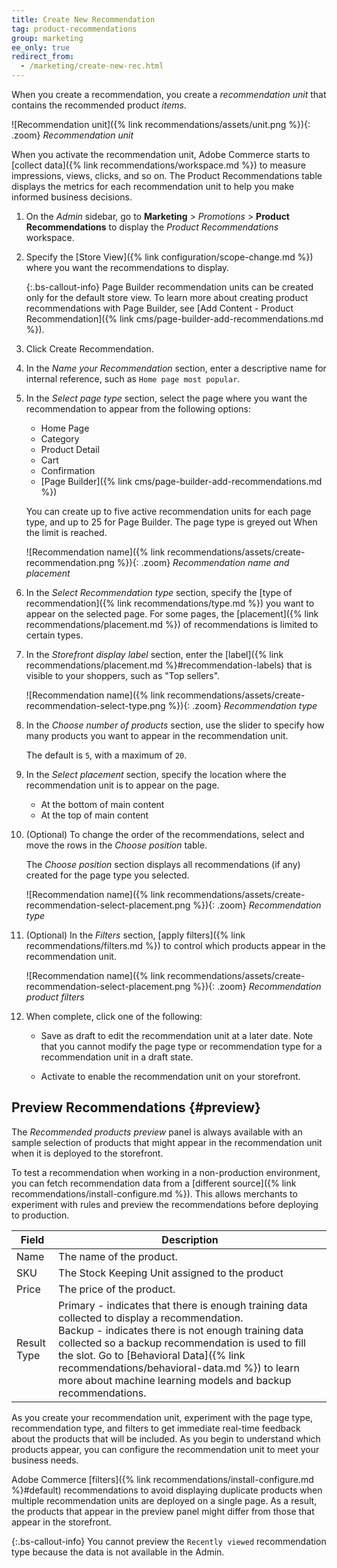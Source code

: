 ```yaml
---
title: Create New Recommendation
tag: product-recommendations
group: marketing
ee_only: true
redirect_from:
  - /marketing/create-new-rec.html
---
```


When you create a recommendation, you create a _recommendation unit_ that contains the recommended product _items_.

![Recommendation unit]({% link recommendations/assets/unit.png %}){: .zoom}
_Recommendation unit_

When you activate the recommendation unit, Adobe Commerce starts to [collect data]({% link recommendations/workspace.md %}) to measure impressions, views, clicks, and so on. The Product Recommendations table displays the metrics for each recommendation unit to help you make informed business decisions.

1. On the _Admin_ sidebar, go to **Marketing** > _Promotions_ > **Product Recommendations** to display the _Product Recommendations_ workspace.

1. Specify the [Store View]({% link configuration/scope-change.md %}) where you want the recommendations to display.

   {:.bs-callout-info}
   Page Builder recommendation units can be created only for the default store view. To learn more about creating product recommendations with Page Builder, see [Add Content - Product Recommendation]({% link cms/page-builder-add-recommendations.md %}).

1. Click <span class="btn">Create Recommendation</span>.

1. In the _Name your Recommendation_ section, enter a descriptive name for internal reference, such as `Home page most popular`.

1. In the _Select page type_ section, select the page where you want the recommendation to appear from the following options:

   - Home Page
   - Category
   - Product Detail
   - Cart
   - Confirmation
   - [Page Builder]({% link cms/page-builder-add-recommendations.md %})

   You can create up to five active recommendation units for each page type, and up to 25 for Page Builder. The page type is greyed out When the limit is reached.

   ![Recommendation name]({% link recommendations/assets/create-recommendation.png %}){: .zoom}
   _Recommendation name and placement_

1. In the _Select Recommendation type_ section, specify the [type of recommendation]({% link recommendations/type.md %}) you want to appear on the selected page. For some pages, the [placement]({% link recommendations/placement.md %}) of recommendations is limited to certain types.

1. In the _Storefront display label_ section, enter the [label]({% link recommendations/placement.md %}#recommendation-labels) that is visible to your shoppers, such as "Top sellers".

   ![Recommendation name]({% link recommendations/assets/create-recommendation-select-type.png %}){: .zoom}
   _Recommendation type_

1. In the _Choose number of products_ section, use the slider to specify how many products you want to appear in the recommendation unit.

   The default is `5`, with a maximum of `20`.

1. In the _Select placement_ section, specify the location where the recommendation unit is to appear on the page.

   - At the bottom of main content
   - At the top of main content

1. (Optional) To change the order of the recommendations, select and move the rows in the _Choose position_ table.

   The _Choose position_ section displays all recommendations (if any) created for the page type you selected.

   ![Recommendation name]({% link recommendations/assets/create-recommendation-select-placement.png %}){: .zoom}
   _Recommendation type_

1. (Optional) In the _Filters_ section, [apply filters]({% link recommendations/filters.md %}) to control which products appear in the recommendation unit.

   ![Recommendation name]({% link recommendations/assets/create-recommendation-select-placement.png %}){: .zoom}
   _Recommendation product filters_

1. When complete, click one of the following:

   - <span class="btn">Save as draft</span> to edit the recommendation unit at a later date. Note that you cannot modify the page type or recommendation type for a recommendation unit in a draft state.

   - <span class="btn">Activate</span> to enable the recommendation unit on your storefront.

## Preview Recommendations {#preview}

The _Recommended products preview_ panel is always available with an sample selection of products that might appear in the recommendation unit when it is deployed to the storefront.

To test a recommendation when working in a non-production environment, you can fetch recommendation data from a [different source]({% link recommendations/install-configure.md %}). This allows merchants to experiment with rules and preview the recommendations before deploying to production.

|Field|Description|
|---|---|
|Name|The name of the product.|
|SKU|The Stock Keeping Unit assigned to the product|
|Price|The price of the product.|
|Result Type|Primary - indicates that there is enough training data collected to display a recommendation.<br />Backup - indicates there is not enough training data collected so a backup recommendation is used to fill the slot. Go to [Behavioral Data]({% link recommendations/behavioral-data.md %}) to learn more about machine learning models and backup recommendations.|

As you create your recommendation unit, experiment with the page type, recommendation type, and filters to get immediate real-time feedback about the products that will be included. As you begin to understand which products appear, you can configure the recommendation unit to meet your business needs.

Adobe Commerce [filters]({% link recommendations/install-configure.md %}#default) recommendations to avoid displaying duplicate products when multiple recommendation units are deployed on a single page. As a result, the products that appear in the preview panel might differ from those that appear in the storefront.

{:.bs-callout-info}
You cannot preview the `Recently viewed` recommendation type because the data is not available in the Admin.
